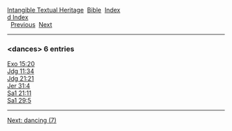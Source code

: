 [Intangible Textual Heritage](../../index)  [Bible](../index) 
[Index](index)   
[d Index](_d_)  
  [Previous](c02822)  [Next](c02824) 

------------------------------------------------------------------------

### &lt;dances&gt; 6 entries

[Exo 15:20](../kjv/exo015.htm#020)  
[Jdg 11:34](../kjv/jdg011.htm#034)  
[Jdg 21:21](../kjv/jdg021.htm#021)  
[Jer 31:4](../kjv/jer031.htm#004)  
[Sa1 21:11](../kjv/sa1021.htm#011)  
[Sa1 29:5](../kjv/sa1029.htm#005)  

------------------------------------------------------------------------

[Next: dancing (7)](c02824)
